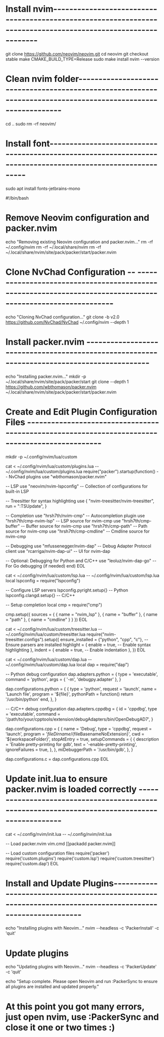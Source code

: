 # Install nvim--------------------------------------------------------------------------------------------------------------

git clone https://github.com/neovim/neovim.git
cd neovim
git checkout stable
make CMAKE_BUILD_TYPE=Release
sudo make install
nvim --version

# Clean nvim folder--------------------------------------------------------------------------------------------------------------

cd .. 
sudo rm -rf neovim/

# Install font------------------------------------------------------------------------------------------------------------

sudo apt install fonts-jetbrains-mono

#!/bin/bash

# Remove Neovim configuration and packer.nvim
echo "Removing existing Neovim configuration and packer.nvim..."
rm -rf ~/.config/nvim
rm -rf ~/.local/share/nvim
rm -rf ~/.local/share/nvim/site/pack/packer/start/packer.nvim

# Clone NvChad Configuration -- ------------------------------------------------------------------------------------------------------------
echo "Cloning NvChad configuration..."
git clone -b v2.0 https://github.com/NvChad/NvChad ~/.config/nvim --depth 1

# Install packer.nvim --------------------------------------------------------------------------------------------
echo "Installing packer.nvim..."
mkdir -p ~/.local/share/nvim/site/pack/packer/start
git clone --depth 1 https://github.com/wbthomason/packer.nvim ~/.local/share/nvim/site/pack/packer/start/packer.nvim

# Create and Edit Plugin Configuration Files -----------------------------------------------------------------------------------------------

mkdir -p ~/.config/nvim/lua/custom

cat <<EOL > ~/.config/nvim/lua/custom/plugins.lua
-- ~/.config/nvim/lua/custom/plugins.lua
require("packer").startup(function()
  -- NvChad plugins
  use "wbthomason/packer.nvim"

  -- LSP
  use "neovim/nvim-lspconfig" -- Collection of configurations for built-in LSP

  -- Treesitter for syntax highlighting
  use {
    "nvim-treesitter/nvim-treesitter",
    run = ":TSUpdate",
  }

  -- Completion
  use "hrsh7th/nvim-cmp" -- Autocompletion plugin
  use "hrsh7th/cmp-nvim-lsp" -- LSP source for nvim-cmp
  use "hrsh7th/cmp-buffer" -- Buffer source for nvim-cmp
  use "hrsh7th/cmp-path" -- Path source for nvim-cmp
  use "hrsh7th/cmp-cmdline" -- Cmdline source for nvim-cmp

  -- Debugging
  use "mfussenegger/nvim-dap" -- Debug Adapter Protocol client
  use "rcarriga/nvim-dap-ui" -- UI for nvim-dap

  -- Optional: Debugging for Python and C/C++
  use "leoluz/nvim-dap-go" -- For Go debugging (if needed)
end)
EOL

cat <<EOL > ~/.config/nvim/lua/custom/lsp.lua
-- ~/.config/nvim/lua/custom/lsp.lua
local lspconfig = require("lspconfig")

-- Configure LSP servers
lspconfig.pyright.setup{}  -- Python
lspconfig.clangd.setup{}  -- C/C++

-- Setup completion
local cmp = require("cmp")

cmp.setup({
  sources = {
    { name = "nvim_lsp" },
    { name = "buffer" },
    { name = "path" },
    { name = "cmdline" }
  }
})
EOL

cat <<EOL > ~/.config/nvim/lua/custom/treesitter.lua
-- ~/.config/nvim/lua/custom/treesitter.lua
require("nvim-treesitter.configs").setup({
  ensure_installed = {"python", "cpp", "c"}, -- Ensure parsers are installed
  highlight = {
    enable = true, -- Enable syntax highlighting
  },
  indent = {
    enable = true, -- Enable indentation
  },
})
EOL

cat <<EOL > ~/.config/nvim/lua/custom/dap.lua
-- ~/.config/nvim/lua/custom/dap.lua
local dap = require("dap")

-- Python debug configuration
dap.adapters.python = {
  type = 'executable',
  command = 'python',
  args = { '-m', 'debugpy.adapter' },
}

dap.configurations.python = {
  {
    type = 'python',
    request = 'launch',
    name = 'Launch file',
    program = '${file}',
    pythonPath = function()
      return '/usr/bin/python'
    end,
  },
}

-- C/C++ debug configuration
dap.adapters.cppdbg = {
  id = 'cppdbg',
  type = 'executable',
  command = '/path/to/your/cpptools/extension/debugAdapters/bin/OpenDebugAD7',
}

dap.configurations.cpp = {
  {
    name = 'Debug',
    type = 'cppdbg',
    request = 'launch',
    program = '${fileDirname}/${fileBasenameNoExtension}',
    cwd = '${workspaceFolder}',
    stopAtEntry = true,
    setupCommands = {
      {
        description = 'Enable pretty-printing for gdb',
        text = '-enable-pretty-printing',
        ignoreFailures = true,
      },
    },
    miDebuggerPath = '/usr/bin/gdb',
  },
}

dap.configurations.c = dap.configurations.cpp
EOL

# Update init.lua to ensure packer.nvim is loaded correctly -----------------------------------------------------------------------------------------------

cat <<EOL > ~/.config/nvim/init.lua
-- ~/.config/nvim/init.lua

-- Load packer.nvim
vim.cmd [[packadd packer.nvim]]

-- Load custom configuration files
require('packer')
require('custom.plugins')
require('custom.lsp')
require('custom.treesitter')
require('custom.dap')
EOL

# Install and Update Plugins----------------------------------------------------------------------------------------------------------

echo "Installing plugins with Neovim..."
nvim --headless -c 'PackerInstall' -c 'quit'

# Update plugins
echo "Updating plugins with Neovim..."
nvim --headless -c 'PackerUpdate' -c 'quit'

echo "Setup complete. Please open Neovim and run :PackerSync to ensure all plugins are installed and updated properly."

# At this point you got many errors, just open nvim, use :PackerSync and close it one or two times :)

